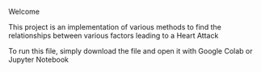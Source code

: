 Welcome

This project is an implementation of various methods to find the relationships between various factors leading to a Heart Attack 

To run this file, simply download the file and open it with Google Colab or Jupyter Notebook
